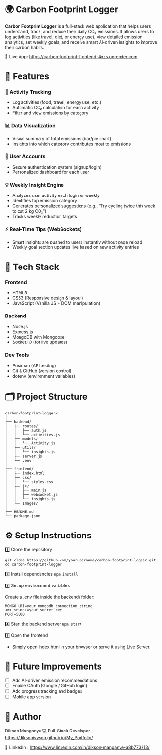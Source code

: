 # 🌍 Carbon Footprint Logger

**Carbon Footprint Logger** is a full-stack web application that helps users understand, track, and reduce their daily CO₂ emissions.
It allows users to log activities (like travel, diet, or energy use), view detailed emission analytics, set weekly goals, and receive smart AI-driven insights to improve their carbon habits.



🔗 Live App: https://carbon-footprint-frontend-4nzs.onrender.com



# 🧠 Features
### 🧾 Activity Tracking
- Log activities (food, travel, energy use, etc.)
- Automatic CO₂ calculation for each activity
- Filter and view emissions by category

### 📊 Data Visualization
- Visual summary of total emissions (bar/pie chart)
- Insights into which category contributes most to emissions

### 👤 User Accounts
- Secure authentication system (signup/login)
- Personalized dashboard for each user

### 💡 Weekly Insight Engine
- Analyzes user activity each login or weekly
- Identifies top emission category
- Generates personalized suggestions (e.g., “Try cycling twice this week to cut 2 kg CO₂”)
- Tracks weekly reduction targets

### ⚡ Real-Time Tips (WebSockets)
- Smart insights are pushed to users instantly without page reload
- Weekly goal section updates live based on new activity entries

# 🧱 Tech Stack
### Frontend
- HTML5
- CSS3 (Responsive design & layout)
- JavaScript (Vanilla JS + DOM manipulation)
### Backend
- Node.js
- Express.js
- MongoDB with Mongoose
- Socket.IO (for live updates)

### Dev Tools
- Postman (API testing)
- Git & GitHub (version control)
- dotenv (environment variables)

# 🗂️ Project Structure
```
carbon-footprint-logger/
│
├── backend/
│   ├── routes/
│   │   ├── auth.js
│   │   └── activities.js
│   ├── models/
│   │   └── Activity.js
│   ├── utils/
│   │   └── insights.js
│   ├── server.js
│   └── .env
│
├── frontend/
│   ├── index.html
│   ├── css/
│   │   └── styles.css
│   ├── js/
│   │   ├── main.js
│   │   ├── websocket.js
│   │   └── insights.js
│   └── Images/
│
├── README.md
└── package.json
```

# ⚙️ Setup Instructions
1️⃣ Clone the repository
```
git clone https://github.com/yourusername/carbon-footprint-logger.git
cd carbon-footprint-logger
```

2️⃣ Install dependencies
```npm install```

3️⃣ Set up environment variables

Create a .env file inside the backend/ folder:
```
MONGO_URI=your_mongodb_connection_string
JWT_SECRET=your_secret_key
PORT=5000
```

4️⃣ Start the backend server
```npm start```

5️⃣ Open the frontend
- Simply open index.html in your browser or serve it using Live Server.

# 🧩 Future Improvements

- [ ] Add AI-driven emission recommendations
- [ ] Enable OAuth (Google / GitHub login)
- [ ] Add progress tracking and badges
- [ ] Mobile app version

# 👥 Author

Dikson Manganye
💻 Full-Stack Developer
https://diksonivyson.github.io/My_Portfolio/

🔗 LinkedIn : https://www.linkedin.com/in/dikson-manganye-a8b773213/
